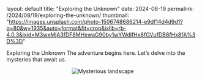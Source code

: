 layout: default
title: "Exploring the Unknown"
date: 2024-08-19
permalink: /2024/08/19/exploring-the-unknown/
thumbnail: "https://images.unsplash.com/photo-1506748686214-e9df14d4d9d1?q=80&w=1935&auto=format&fit=crop&ixlib=rb-4.0.3&ixid=M3wxMjA3fDF8MHxwaG90by1wYWdlfHx8fGVufDB8fHx8fA%3D%3D"

Exploring the Unknown
The adventure begins here. Let’s delve into the mysteries that await us.

<center><img src="https://images.unsplash.com/photo-1506748686214-e9df14d4d9d1?q=80&w=1935&auto=format&fit=crop&ixlib=rb-4.0.3&ixid=M3wxMjA3fDF8MHxwaG90by1wYWdlfHx8fGVufDB8fHx8fA%3D%3D" alt="Mysterious landscape" title="Mysterious landscape" style="max-width: 100%; max-height: 800px; width: auto; height: auto;" /></center>
